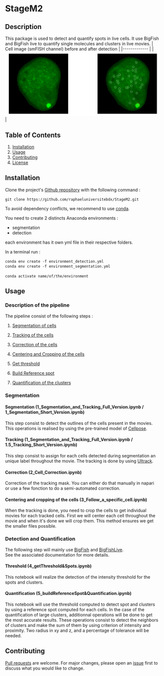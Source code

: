 # StageM2 

## Description
This package is used to detect and quantify spots in live cells. 
It use BigFish and BigFish live to quantify single molecules and clusters in live movies. 
| Cell image (smFISH channel) before and after detection |
|------------- |
| ![](image_readme/img_readme1.PNG "Transcription site in the red square and single molecules of RNA in white circle ") |
## Table of Contents 
1. [Installation](#installation)
2. [Usage](#usage)
3. [Contributing](#contributing)
4. [License](#license)

## Installation 
Clone the project's [Github repository](https://github.com/raphaeluniversitebdx/StageM2.git) with the following command : 

```
git clone https://github.com/raphaeluniversitebdx/StageM2.git
```
To avoid dependency conflicts, we recommend to use [conda](https://docs.conda.io/projects/conda/en/latest/user-guide/tasks/manage-environments.html). 

You need to create 2 distincts Anaconda environments : 
- segmentation
- detection 

each environment has it own yml file in their respective folders. 

In a terminal run :
```
conda env create -f environment_detection.yml
conda env create -f environment_segmentation.yml

conda activate name/of/the/environment 
```

## Usage

### Description of the pipeline 
The pipeline consist of the following steps :
1. [Segmentation of cells](#segmentation)
2. [Tracking of the cells](#tracking)
3. [Correction of the cells](#correction)
4. [Centering and Cropping of the cells](#cropping)

5. [Get threshold](#threshold)
6. [Build Reference spot](#refspot)
7. [Quantification of the clusters](#quantification)

### Segmentation
#### Segmentation (1_Segmentation_and_Tracking_Full_Version.ipynb / 1_Segmentation_Short_Version.ipynb)
This step consist to detect the outlines of the cells present in the movies. 
This operations is realised by using the pre-trained model of [Cellpose](https://github.com/mouseland/cellpose). 

#### Tracking (1_Segmentation_and_Tracking_Full_Version.ipynb / 1.5_Tracking_Short_Version.ipynb)
This step consist to assign for each cells detected during segmentation an unique label throughout the movie. 
The tracking is done by using [Ultrack](https://github.com/royerlab/ultrack/tree/main). 

#### Correction (2_Cell_Correction.ipynb)
Correction of the tracking mask. 
You can either do that manually in napari or use a few fonction to do a semi-automated correction. 


#### Centering and cropping of the cells (3_Follow_a_specific_cell.ipynb)
When the tracking is done, you need to crop the cells to get individual movies for each tracked cells. 
First we will center each cell throughout the movie and when it's done we will crop them. 
This method ensures we get the smaller files possible. 

### Detection and Quantification

The following step will mainly use [BigFish](https://github.com/fish-quant/big-fish) and [BigFishLive](https://github.com/rachel-kt/bigFishLive/tree/main).  
See the associated documentation for more details. 

#### Threshold (4_getThreshold&Spots.ipynb)
This notebook will realize the detection of the intensity threshold for the spots and clusters. 

#### Quantification (5_buildReferenceSpot&Quantification.ipynb)
This notebook will use the threshold computed to detect spot and clusters by using a reference spot computed for each cells. 
In the case of the quantification of large clusters, additionnal operations will be done to get the most accurate results. 
These operations consist to detect the neighbors of clusters and make the sum of them by using criterion of intensity and proximity. 
Two radius in xy and z, and a percentage of tolerance will be needed. 
## Contributing 

[Pull requests](https://github.com/raphaeluniversitebdx/StageM2/pulls) are welcome. For major changes, please open an [issue](https://github.com/raphaeluniversitebdx/StageM2/issues) first to discuss what you would like to change.


